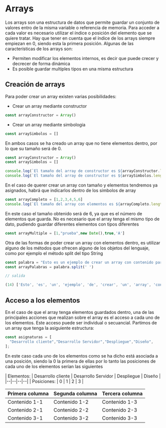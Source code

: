 # Arrays

Los arrays son una estructura de datos que permite guardar un conjunto de valores entro de la misma variable o referencia de memoria. Para acceder a cada valor es necesario utilizar el índice o posición del elemento que se quiere tratar. Hay que tener en cuenta que el índice de los arrays siempre empiezan en 0, siendo esta la primera posición. Algunas de las características de los arrays son:

- Permiten modificar los elementos internos, es decir que puede crecer y decrecer de forma dinámica
- Es posible guardar multiples tipos en una misma estructura

## Creación de arrays

Para poder crear un array existen varias posibilidades:

- Crear un array mediante constructor

```javascript
const arrayConstructor = Array()
```

- Crear un array mediante simbologia

```javascript
const arraySimbolos = []
```

En ambos casos se ha creado un array que no tiene elementos dentro, por lo que su tamaño será de 0.

```javascript
const arrayConstructor = Array()
const arraySimbolos = []

console.log(`El tamaño del array de constructor es ${arrayConstructor.length}`);
console.log(`El tamaño del array de constructor es ${arraySimbolos.length}`);
```

En el caso de querer crear un array con tamaño y elementos tendremos ya asignados, habrá que indicarlos dentro de los símbolos de array

```javascript
const arrayCompleto = [1,2,3,4,5,6]
console.log(`El tamaño del array con elementos es ${arrayCompleto.length}`);
```

En este caso el tamaño obtenido será de 6, ya que es el número de elementos que guarda. No es necesario que el array tenga el mismo tipo de dato, pudiendo guardar diferentes elementos con tipos diferentes

```javascript
const arrayMultiple = [1,"prueba",new Date(),true,'A']
```

Otra de las formas de poder crear un array con elementos dentro, es utilizar alguno de los métodos que ofrecen alguno de los objetos del lenguaje, como por ejemplo el método split del tipo String

```javascript
const palabra = "Esto es un ejemplo de crear un array con contenido partiendo de una palabra"
const arrayPalabras = palabra.split(' ')

// salida

(14) ['Esto', 'es', 'un', 'ejemplo', 'de', 'crear', 'un', 'array', 'con', 'contenido', 'partiendo', 'de', 'una', 'palabra']
```

## Acceso a los elementos

En el caso de que el array tenga elementos guardados dentro, una de las principales acciones que realizan sobre el array es el acceso a cada uno de los elementos. Este acceso puede ser individual o secuancial. Partimos de un array que tenga la asiguiente estructura:

```javascript
const asignaturas = [
  "Desarrollo cliente","Desarrollo Servidor","Despliegue","Diseño",
];
```

En este caso cada uno de los elementos como se ha dicho está asociada a una posición, siendo la 0 la primera de ellas por lo tanto las posiciones de cada uno de los elementos serían las siguientes

| Elementos: | Desarrollo cliente | Desarrollo Servidor | Despliegue | Diseño |
|--|--|--|--|
| Posiciones: | 0 | 1 | 2 | 3 |


| Primera columna | Segunda columna | Tercera columna |
| -- | -- | -- |
| Contenido 1-1 | Contenido 1-2 | Contenido 1-3 |
| Contenido 2-1 | Contenido 2-2 | Contenido 2-3 |
| Contenido 3-1 | Contenido 3-2 | Contenido 3-3 |
